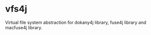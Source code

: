 # vfs4j
Virtual file system abstraction for dokany4j library, fuse4j library and macfuse4j library.
